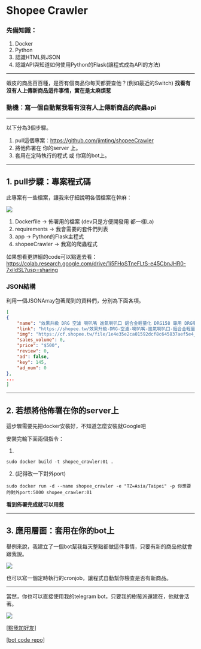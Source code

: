 # Shopee Crawler

### 先備知識：
1. Docker
2. Python
3. 認識HTML與JSON
4. 認識API與知道如何使用Python的Flask(讓程式成為API的方法)

---

蝦皮的商品百百種，是否有個商品你每天都要查他？(例如最近的Switch)
**找看有沒有人上傳新商品這件事情，實在是太麻煩惹**

### 動機：寫一個自動幫我看有沒有人上傳新商品的爬蟲api

---

以下分為3個步驟。
1. pull這個專案：https://github.com/jimting/shopeeCrawler
2. 將他佈署在 你的server 上。
3. 套用在定時執行的程式 或 你寫的bot上。

---

## 1. pull步驟：專案程式碼

此專案有一些檔案，讓我來仔細說明各個檔案在幹麻：

![](https://i.imgur.com/uIcYj2d.png)

1. Dockerfile -> 佈署用的檔案 (dev只是方便開發用 都一樣La)
2. requirements -> 我會需要的套件們列表
3. app -> Python的Flask主程式
4. shopeeCrawler -> 我寫的爬蟲程式

如果想看更詳細的code可以點進去看：
https://colab.research.google.com/drive/1i5FHoSTneFLtS-e45CbnJHR0-7xiIdSL?usp=sharing

### JSON結構
利用一個JSONArray包著爬到的資料們，分別為下面各項。

```JSON
[
{
	"name": "效果升級 DRG 空濾 喇叭嘴 進氣喇叭口 鋁合金輕量化 DRG158 專用 DRG喇叭口 DRG空濾",
	"link": "https://shopee.tw/效果升級-DRG-空濾-喇叭嘴-進氣喇叭口-鋁合金輕量化-DRG158-專用-DRG喇叭口-DRG空濾-i.75158526.3916525269",
	"img": "https://cf.shopee.tw/file/1e4e35e2ca01592dcf8c645837aef5e4_tn",
	"sales_volume": 0,
	"price": "$500",
	"review": 0,
	"ad": false,
	"key": 145,
	"ad_num": 0
},
...
]
```

---

## 2. 若想將他佈署在你的server上

這步驟需要先把docker安裝好，不知道怎麼安裝就Google吧

安裝完輸下面兩個指令：

1. 

```
sudo docker build -t shopee_crawler:01 .
```
2. (記得改一下對外port)
```
sudo docker run -d --name shopee_crawler -e "TZ=Asia/Taipei" -p 你想要的對外port:5000 shopee_crawler:01
```

**看到佈署完成就可以用惹**

---

## 3. 應用層面：套用在你的bot上

舉例來說，我建立了一個bot幫我每天整點都做這件事情，只要有新的商品他就會跟我說。

![](https://i.imgur.com/rU55Fs9.png)

也可以寫一個定時執行的cronjob，讓程式自動幫你檢查是否有新商品。

---

當然，你也可以直接使用我的telegram bot，只要我的樹莓派還建在，他就會活著。

![](https://i.imgur.com/oljalg6.png)

[[點我加好友]](https://t.me/xiao_slave_bot)

[[bot code repo]](https://github.com/jimting/XiaoSlaveBot)
